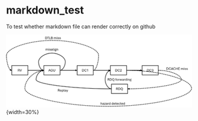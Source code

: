 # markdown_test
To test whether markdown file can render correctly on github

![test figure](figure/test.png "test figure"){width=30%}